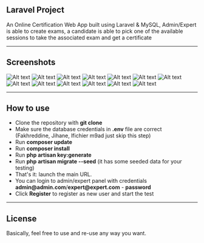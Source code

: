 ## Laravel Project

An Online Certification Web App built using Laravel & MySQL, Admin/Expert is able to create exams, a candidate is able to pick one of the available sessions to take the associated exam and get a certificate

- - - - -

## Screenshots

![Alt text](./screenshots/1.PNG?raw=true "")
![Alt text](./screenshots/2.PNG?raw=true "")
![Alt text](./screenshots/3.PNG?raw=true "")
![Alt text](./screenshots/4.PNG?raw=true "")
![Alt text](./screenshots/5.PNG?raw=true "")
![Alt text](./screenshots/6.PNG?raw=true "")
![Alt text](./screenshots/7.PNG?raw=true "")
![Alt text](./screenshots/8.PNG?raw=true "")
![Alt text](./screenshots/9.PNG?raw=true "")
![Alt text](./screenshots/10.PNG?raw=true "")
![Alt text](./screenshots/11.PNG?raw=true "")
![Alt text](./screenshots/12.PNG?raw=true "")
![Alt text](./screenshots/13.PNG?raw=true "")

- - - - -

## How to use

- Clone the repository with __git clone__
- Make sure the database credentials in __.env__ file are correct (Fakhreddine, Jihane, lfichier m9ad just skip this step)
- Run __composer update__
- Run __composer install__
- Run __php artisan key:generate__
- Run __php artisan migrate --seed__ (it has some seeded data for your testing)
- That's it: launch the main URL. 
- You can login to admin/expert panel with credentials __admin@admin.com__/__expert@expert.com__ - __password__
- Click __Register__ to register as new user and start the test


- - - - -

## License

Basically, feel free to use and re-use any way you want.

